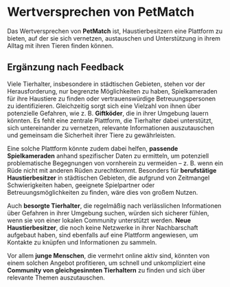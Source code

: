 # Wertversprechen von PetMatch

Das Wertversprechen von **PetMatch** ist, Haustierbesitzern eine Plattform zu bieten, auf der sie sich vernetzen, austauschen und Unterstützung in ihrem Alltag mit ihren Tieren finden können.

## Ergänzung nach Feedback

Viele Tierhalter, insbesondere in städtischen Gebieten, stehen vor der Herausforderung, nur begrenzte Möglichkeiten zu haben, Spielkameraden für ihre Haustiere zu finden oder vertrauenswürdige Betreuungspersonen zu identifizieren. Gleichzeitig sorgt sich eine Vielzahl von ihnen über potenzielle Gefahren, wie z. B. **Giftköder**, die in ihrer Umgebung lauern könnten. Es fehlt eine zentrale Plattform, die Tierhalter dabei unterstützt, sich untereinander zu vernetzen, relevante Informationen auszutauschen und gemeinsam die Sicherheit ihrer Tiere zu gewährleisten.

Eine solche Plattform könnte zudem dabei helfen, **passende Spielkameraden** anhand spezifischer Daten zu ermitteln, um potenziell problematische Begegnungen von vornherein zu vermeiden – z. B. wenn ein Rüde nicht mit anderen Rüden zurechtkommt. Besonders für **berufstätige Haustierbesitzer** in städtischen Gebieten, die aufgrund von Zeitmangel Schwierigkeiten haben, geeignete Spielpartner oder Betreuungsmöglichkeiten zu finden, wäre dies von großem Nutzen.

Auch **besorgte Tierhalter**, die regelmäßig nach verlässlichen Informationen über Gefahren in ihrer Umgebung suchen, würden sich sicherer fühlen, wenn sie von einer lokalen Community unterstützt werden. **Neue Haustierbesitzer**, die noch keine Netzwerke in ihrer Nachbarschaft aufgebaut haben, sind ebenfalls auf eine Plattform angewiesen, um Kontakte zu knüpfen und Informationen zu sammeln.

Vor allem **junge Menschen**, die vermehrt online aktiv sind, könnten von einem solchen Angebot profitieren, um schnell und unkompliziert eine **Community von gleichgesinnten Tierhaltern** zu finden und sich über relevante Themen auszutauschen.
